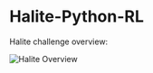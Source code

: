 # Halite-Python-RL

Halite challenge overview:

![Halite Overview](https://media.giphy.com/media/xT9IgGmI0NQFFEL3jO/giphy.gif)
